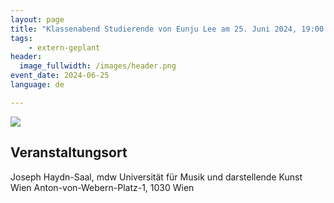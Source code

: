 ```yaml
---
layout: page
title: "Klassenabend Studierende von Eunju Lee am 25. Juni 2024, 19:00 Uhr"
tags:
    - extern-geplant
header:
  image_fullwidth: /images/header.png
event_date: 2024-06-25
language: de

---
```


<img src="/images/extern/2024-06-25-klassenabend-plakat.jpg"/>

## Veranstaltungsort

Joseph Haydn-Saal, mdw
Universität für Musik und darstellende Kunst Wien
Anton-von-Webern-Platz-1, 1030 Wien


<div
    data-service="googlemaps"
    data-id="!1m18!1m12!1m3!1d2659.278106369424!2d16.38357201052975!3d48.201258946607716!2m3!1f0!2f0!3f0!3m2!1i1024!2i768!4f13.1!3m3!1m2!1s0x476d0771babb964b%3A0x69d43ac1342255ff!2sAnton-von-Webern-Platz%201%2C%201030%20Wien!5e0!3m2!1sen!2sat!4v1717349108746!5m2!1sen!2sat"
    data-autoscale
></div>



